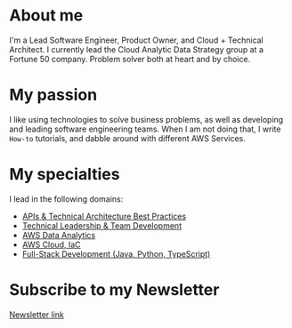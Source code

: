 # About me

I'm a Lead Software Engineer, Product Owner, and Cloud + Technical Architect. I currently lead the Cloud Analytic Data Strategy group at a Fortune 50 company. Problem solver both at heart and by choice.

# My passion
I like using technologies to solve business problems, as well as developing and leading software engineering teams. When I am not doing that, I write `How-to` tutorials, and dabble around with different AWS Services.

# My specialties
I lead in the following domains:

* [APIs & Technical Architecture Best Practices](https://abdulrwahab.medium.com/list/apis-technical-architecture-best-practices-358ef11585c3)
* [Technical Leadership & Team Development](https://abdulrwahab.medium.com/list/technical-leadership-professional-development-61d1b6573764)
* [AWS Data Analytics](https://abdulrwahab.medium.com/list/data-cloud-redshift-data-mesh-436fe0757f23)
* [AWS Cloud, IaC](https://abdulrwahab.medium.com/list/aws-cloud-28276d55ea93)
* [Full-Stack Development (Java, Python, TypeScript)](https://abdulrwahab.medium.com/list/howtos-stepbystep-tutorials-e2447c886935)

# Subscribe to my Newsletter
[Newsletter link](https://abdulrwahab.medium.com/)